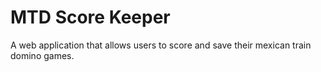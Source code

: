 # MTD Score Keeper
 A web application that allows users to score and save their mexican train domino games.
